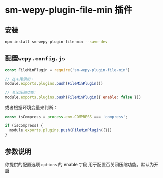 # sm-wepy-plugin-file-min 插件

## 安装

```bash
npm install sm-wepy-plugin-file-min --save-dev
```

## 配置`wepy.config.js`

```javascript
const FileMinPlugin = require('sm-wepy-plugin-file-min')

// 在末尾添加：
module.exports.plugins.push(FileMinPlugin())

// 关闭压缩功能:
module.exports.plugins.push(FileMinPlugin({ enable: false }))
```
或者根据环境变量来判断：

```javascript
const isCompress = process.env.COMPRESS === 'compress';

if (isCompress) {
  module.exports.plugins.push(FileMinPlugin({}))
}
```

## 参数说明

你提供的配置选项 ```options``` 的 enable 字段 用于配置否关闭压缩功能。默认为开启


